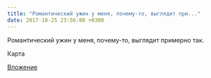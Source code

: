 ```yaml
---
title: "Романтический ужин у меня, почему-то, выглядит при..."
date: 2017-10-25 23:56:00 +0300
---
```


Романтический ужин у меня, почему-то, выглядит примерно так.

Карта

[Вложение](https://vk.com/photo41076938_456242171)
